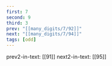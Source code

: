 ```yaml
---
first: 7
second: 9
third: 3
prev: "[[many_digits/7/92]]"
next: "[[many_digits/7/94]]"
tags: [odd]
---
```

prev2-in-text: [[91]]
next2-in-text: [[95]]
